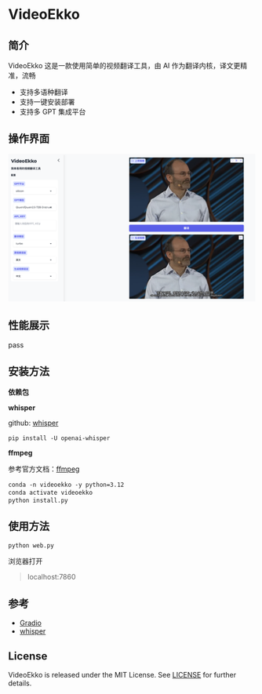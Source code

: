 # VideoEkko

## 简介
VideoEkko 这是一款使用简单的视频翻译工具，由 AI 作为翻译内核，译文更精准，流畅

* 支持多语种翻译
* 支持一键安装部署
* 支持多 GPT 集成平台

## 操作界面

![interface](asset/demo.png)

## 性能展示

pass

## 安装方法

**依赖包** 

**whisper**

github: [whisper](https://github.com/openai/whisper)

```shell
pip install -U openai-whisper
```

**ffmpeg**

参考官方文档：[ffmpeg](https://www.ffmpeg.org)

```shell
conda -n videoekko -y python=3.12
conda activate videoekko
python install.py
```

## 使用方法

```shell
python web.py
```
浏览器打开
> localhost:7860

## 参考
* [Gradio](https://www.gradio.app)
* [whisper](https://github.com/openai/whisper)

## License
VideoEkko is released under the MIT License. See [LICENSE](./LICENSE) for further details.